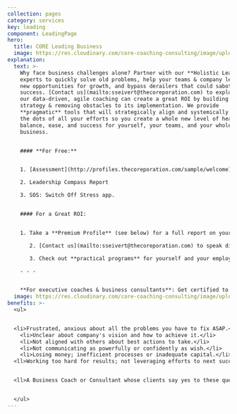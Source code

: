 ```yaml
---
collection: pages
category: services
key: leading
component: LeadingPage
hero:
  title: CORE Leading Business
  image: https://res.cloudinary.com/core-coaching-consulting/image/upload/v1596493058/pexels-pixabay-161154_uftaqi.jpg
explanation:
  text: >-
    Why face business challenges alone? Partner with our **Holistic Leadership**
    experts to quickly solve old problems, help your teams & company leverage
    new opportunities for growth, and bypass derailers that could sabotage
    success. [Contact us](mailto:sseivert@thecoreporation.com) to explore how
    our data-driven, agile coaching can create a great ROI by building a solid
    strategy & removing obstacles to its implementation. We provide
    **pragmatic** tools that will strategically align and systemically connect
    the dots of all your efforts so you create a whole new level of healthy
    balance, ease, and success for yourself, your teams, and your whole
    business.


    #### **For Free:**


    1. [Assessment](http://profiles.thecoreporation.com/sample/welcome) of your greatest leadership strength and liability

    2. Leadership Compass Report

    3. SOS: Switch Off Stress app.


    #### For a Great ROI: 


    1. Take a **Premium Profile** (see below) for a full report on your leadership strengths and weaknesses. 

       2. [Contact us](mailto:sseivert@thecoreporation.com) to speak directly to a member of our CORE Team about your unique issues. 

       3. Check out **practical programs** for yourself and your employees to improve Productivity, reduce Procrastination, eliminate Stress, and generating a new kind of Leadership.

    - - -


    **For executive coaches & business consultants**: Get certified to use *The Balancing Act's* powerful processes, programs, and diagnostic profiles for leaders, teams, and organizations.
  image: https://res.cloudinary.com/core-coaching-consulting/image/upload/v1598279113/Core_Leading_2_dh5xd8.jpg
benefits: >-
  <ul>


  <li>Frustrated, anxious about all the problems you have to fix ASAP.</li>
    <li>Unclear about company's vision and how to achieve it.</li>
    <li>Not aligned with others about best actions to take.</li>
    <li>Not communicating as powerfully or confidently as wish.</li>
    <li>Losing money; inefficient processes or inadequate capital.</li>
  <ll>Working too hard for results; not leveraging efforts to next success.</li>


  <ll>A Business Coach or Consultant whose clients say yes to these questions. </li>


  </ul>
---
```

